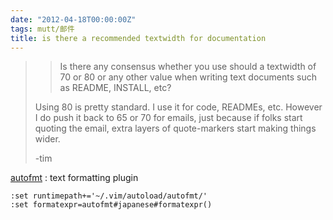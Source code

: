 ```yaml
---
date: "2012-04-18T00:00:00Z"
tags: mutt/邮件
title: is there a recommended textwidth for documentation
---
```


> > Is there any consensus whether you use should a textwidth of 70 or 80
> > or any other value when writing text documents such as README,
> > INSTALL, etc?
> 
> Using 80 is pretty standard.  I use it for code, READMEs, etc.
> However I do push it back to 65 or 70 for emails, just because if
> folks start quoting the email, extra layers of quote-markers
> start making things wider.
> 
> -tim 

[autofmt][1] : text formatting plugin 

    :set runtimepath+='~/.vim/autoload/autofmt/'
    :set formatexpr=autofmt#japanese#formatexpr()

[1]: http://www.vim.org/scripts/script.php?script_id=1939
